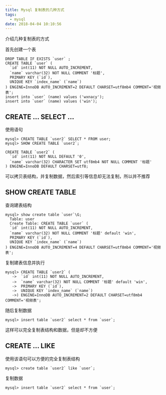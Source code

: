 ```yaml
---
title: Mysql 复制表的几种方式
tags:
  - mysql
date: 2018-04-04 10:10:56
---
```



介绍几种复制表的方式
<!-- more --><!-- toc -->
首先创建一个表
```mysql
DROP TABLE IF EXISTS `user` ;
CREATE TABLE `user` (
  `id` int(11) NOT NULL AUTO_INCREMENT,
  `name` varchar(32) NOT NULL COMMENT '标题',
  PRIMARY KEY (`id`),
  UNIQUE KEY `index_name` (`name`)
) ENGINE=InnoDB AUTO_INCREMENT=2 DEFAULT CHARSET=utf8mb4 COMMENT='视频表';
insert into `user` (name) values ('wxnacy');
insert into `user` (name) values ('win');
```
## CREATE ... SELECT ...
使用语句
```mysql
mysql> CREATE TABLE `user2` SELECT * FROM user;
mysql> SHOW CREATE TABLE `user2`;

CREATE TABLE `user2` (
  `id` int(11) NOT NULL DEFAULT '0',
  `name` varchar(32) CHARACTER SET utf8mb4 NOT NULL COMMENT '标题'
) ENGINE=InnoDB DEFAULT CHARSET=utf8;
```
可以拷贝表结构，并复制数据，然后索引等信息却无法复制，所以并不推荐

## SHOW CREATE TABLE
查询建表结构
```mysql
mysql> show create table `user`\G;
  Table: user
  Create Table: CREATE TABLE `user` (
  `id` int(11) NOT NULL AUTO_INCREMENT,
  `name` varchar(32) NOT NULL COMMENT '标题' default 'win',
  PRIMARY KEY (`id`),
  UNIQUE KEY `index_name` (`name`)
) ENGINE=InnoDB AUTO_INCREMENT=4 DEFAULT CHARSET=utf8mb4 COMMENT='视频表';
```
复制建表信息并执行
```mysql
mysql> CREATE TABLE `user2` (
   ->  `id` int(11) NOT NULL AUTO_INCREMENT,
   ->  `name` varchar(32) NOT NULL COMMENT '标题' default 'win',
   ->  PRIMARY KEY (`id`),
   ->  UNIQUE KEY `index_name` (`name`)
   ->) ENGINE=InnoDB AUTO_INCREMENT=2 DEFAULT CHARSET=utf8mb4 COMMENT='视频表';
```
随后复制数据
```mysql
mysql> insert table `user2` select * from `user`;
```
这样可以完全复制表结构和数据，但是却不方便

## CREATE ... LIKE
使用该语句可以方便的完全复制表结构
```mysql
mysql> create table `user2` like `user`;
```
复制数据
```mysql
mysql> insert table `user2` select * from `user`;
```

